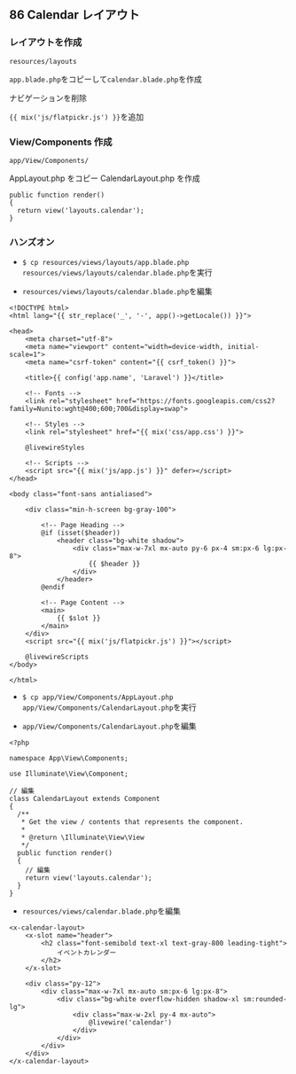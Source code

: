 ## 86 Calendar レイアウト

### レイアウトを作成

`resources/layouts`<br>

`app.blade.php`をコピーして`calendar.blade.php`を作成<br>

ナビゲーションを削除<br>

`{{ mix('js/flatpickr.js') }}`を追加<br>

### View/Components 作成

`app/View/Components/`<br>

AppLayout.php をコピー CalendarLayout.php を作成<br>

```
public function render()
{
  return view('layouts.calendar');
}
```

### ハンズオン

- `$ cp resources/views/layouts/app.blade.php resources/views/layouts/calendar.blade.php`を実行<br>

- `resources/views/layouts/calendar.blade.php`を編集<br>

```php:calendar.blade.php
<!DOCTYPE html>
<html lang="{{ str_replace('_', '-', app()->getLocale()) }}">

<head>
    <meta charset="utf-8">
    <meta name="viewport" content="width=device-width, initial-scale=1">
    <meta name="csrf-token" content="{{ csrf_token() }}">

    <title>{{ config('app.name', 'Laravel') }}</title>

    <!-- Fonts -->
    <link rel="stylesheet" href="https://fonts.googleapis.com/css2?family=Nunito:wght@400;600;700&display=swap">

    <!-- Styles -->
    <link rel="stylesheet" href="{{ mix('css/app.css') }}">

    @livewireStyles

    <!-- Scripts -->
    <script src="{{ mix('js/app.js') }}" defer></script>
</head>

<body class="font-sans antialiased">

    <div class="min-h-screen bg-gray-100">

        <!-- Page Heading -->
        @if (isset($header))
            <header class="bg-white shadow">
                <div class="max-w-7xl mx-auto py-6 px-4 sm:px-6 lg:px-8">
                    {{ $header }}
                </div>
            </header>
        @endif

        <!-- Page Content -->
        <main>
            {{ $slot }}
        </main>
    </div>
    <script src="{{ mix('js/flatpickr.js') }}"></script>

    @livewireScripts
</body>

</html>
```

- `$ cp app/View/Components/AppLayout.php app/View/Components/CalendarLayout.php`を実行<br>

* `app/View/Components/CalendarLayout.php`を編集<br>

```php:CalendarLayout.php
<?php

namespace App\View\Components;

use Illuminate\View\Component;

// 編集
class CalendarLayout extends Component
{
  /**
   * Get the view / contents that represents the component.
   *
   * @return \Illuminate\View\View
   */
  public function render()
  {
    // 編集
    return view('layouts.calendar');
  }
}
```

- `resources/views/calendar.blade.php`を編集<br>

```php:calendar.blade.php
<x-calendar-layout>
    <x-slot name="header">
        <h2 class="font-semibold text-xl text-gray-800 leading-tight">
            イベントカレンダー
        </h2>
    </x-slot>

    <div class="py-12">
        <div class="max-w-7xl mx-auto sm:px-6 lg:px-8">
            <div class="bg-white overflow-hidden shadow-xl sm:rounded-lg">
                <div class="max-w-2xl py-4 mx-auto">
                    @livewire('calendar')
                </div>
            </div>
        </div>
    </div>
</x-calendar-layout>
```
